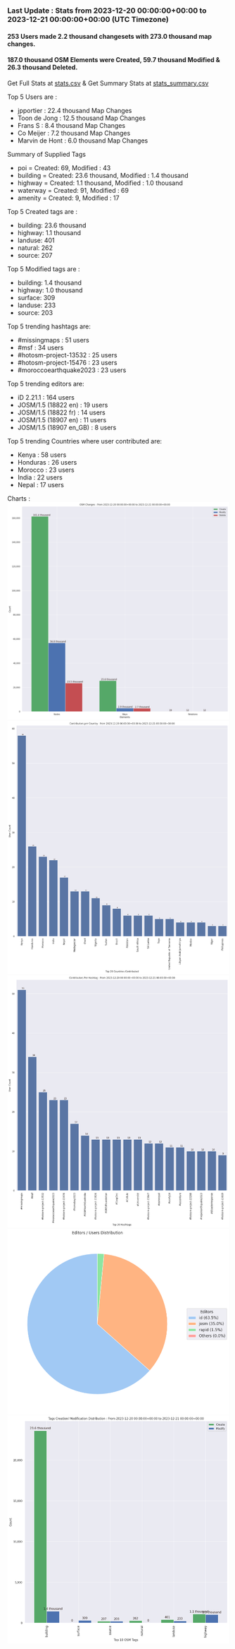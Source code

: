 ### Last Update : Stats from 2023-12-20 00:00:00+00:00 to 2023-12-21 00:00:00+00:00 (UTC Timezone)

#### 253 Users made 2.2 thousand changesets with 273.0 thousand map changes.
#### 187.0 thousand OSM Elements were Created, 59.7 thousand Modified & 26.3 thousand Deleted.
Get Full Stats at [stats.csv](/stats/hotosm/Daily/stats.csv)
 & Get Summary Stats at [stats_summary.csv](/stats/hotosm/Daily/stats_summary.csv)

Top 5 Users are : 
- jpportier : 22.4 thousand Map Changes
- Toon de Jong : 12.5 thousand Map Changes
- Frans S : 8.4 thousand Map Changes
- Co Meijer : 7.2 thousand Map Changes
- Marvin de Hont : 6.0 thousand Map Changes

Summary of Supplied Tags
- poi = Created: 69, Modified : 43
- building = Created: 23.6 thousand, Modified : 1.4 thousand
- highway = Created: 1.1 thousand, Modified : 1.0 thousand
- waterway = Created: 91, Modified : 69
- amenity = Created: 9, Modified : 17


Top 5 Created tags are :
- building: 23.6 thousand
- highway: 1.1 thousand
- landuse: 401
- natural: 262
- source: 207


Top 5 Modified tags are :
- building: 1.4 thousand
- highway: 1.0 thousand
- surface: 309
- landuse: 233
- source: 203


Top 5 trending hashtags are:
- #missingmaps : 51 users
- #msf : 34 users
- #hotosm-project-13532 : 25 users
- #hotosm-project-15476 : 23 users
- #moroccoearthquake2023 : 23 users


Top 5 trending editors are:
- iD 2.21.1 : 164 users
- JOSM/1.5 (18822 en) : 19 users
- JOSM/1.5 (18822 fr) : 14 users
- JOSM/1.5 (18907 en) : 11 users
- JOSM/1.5 (18907 en_GB) : 8 users


Top 5 trending Countries where user contributed are:
- Kenya : 58 users
- Honduras : 26 users
- Morocco : 23 users
- India : 22 users
- Nepal : 17 users


 Charts : 
![Alt text](./stats_osm_changes.png) 
![Alt text](./stats_users_per_country.png) 
![Alt text](./stats_users_per_hashtag.png) 
![Alt text](./stats_editors_pie_chart.png) 
![Alt text](./stats_tags.png) 
